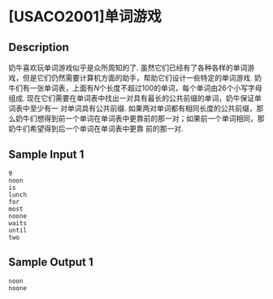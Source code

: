 # [USACO2001]单词游戏

## Description

奶牛喜欢玩单词游戏似乎是众所周知的了. 虽然它们已经有了各种各样的单词游戏，但是它们仍然需要计算机方面的助手，帮助它们设计一些特定的单词游戏.
奶牛们有一张单词表，上面有$N$个长度不超过100的单词，每个单词由26个小写字母组成.
现在它们需要在单词表中找出一对具有最长的公共前缀的单词，奶牛保证单词表中至少有一 对单词具有公共前缀. 如果两对单词都有相同长度的公共前缀，那么奶牛们想得到前一个单词在单词表中更靠前的那一对；如果前一个单词相同，那奶牛们希望得到后一个单词在单词表中更靠 前的那一对.


## Sample Input 1

```
9
noon
is
lunch
for
most
noone
waits
until
two
```

## Sample Output 1

```
noon
noone
```


